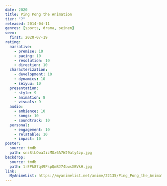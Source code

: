 ```yaml
---
date: 2020
title: Ping Pong the Animation
tier: "?"
released: 2014-04-11
genres: [sports, drama, seinen]
seen:
  first: 2020-07-19
rating:
  narrative:
    - premise: 10
    - pacing: 10
    - resolution: 10
    - direction: 10
  characterization:
    - development: 10
    - dynamics: 10
    - seiyuu: 10
  presentation:
    - style: 9
    - animation: 8
    - visuals: 9
  audio:
    - ambience: 10
    - songs: 10
    - soundtrack: 10
  personal:
    - engagement: 10
    - relatable: 10
    - impact: 10
poster:
  source: tmdb
  path: snzSlLQwaIizMOx6A7WJ9aty4zp.jpg
backdrop:
  source: tmdb
  path: 1rEPk87q49PspQmBJ74bwsXBVkH.jpg
link:
  MyAnimeList: https://myanimelist.net/anime/22135/Ping_Pong_the_Animation
---
```

